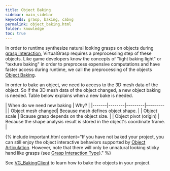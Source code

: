 ```yaml
---
title: Object Baking
sidebar: main_sidebar
keywords: grasp, baking, cabvg
permalink: object_baking.html
folder: knowledge
toc: true
---
```


In order to runtime synthesize natural looking grasps on objects during [grasp interaction](grasp_interaction.html), 
VirtualGrasp requires a preprocessing step of these objects. 
Like game developers know the concepts of "light baking light" or "texture baking" in order to preprocess expensive computations and have faster access during runtime, 
we call the preprocessing of the objects <a href="#" data-toggle="tooltip" data-original-title="{{site.data.glossary.ObjectBaking}}">Object Baking</a>.


In order to bake an object, we need to access to the 3D mesh data of the object. 
So if the 3D mesh data of the object changed, a new object baking is needed. 
Table below explains when a new bake is needed. 

| When do we need new baking | Why? |
|-------|--------|---------|---------|
| Object mesh changed|  Because mesh defines object shape. | 
| Object scale |  Bcause grasp depends on the object size. | 
| Object pivot (origin) |  Because the shape analysis result is stored in the object's coordinate frame. | 

{% include important.html content="If you have not baked your project, you can still enjoy 
the object interactive behaviors supported by [Object Articulation](object_articulation.html#object-articulation). 
However, note that there will only be unnatural looking sticky hand like grasps
 (see [Grasp Interaction Type](grasp_interaction.html#grasp-interaction-type))." %}

See [VG_BakingClient](unity_component_vgbakingclient.html) to learn how to bake the objects in your project.

